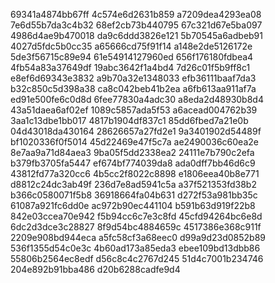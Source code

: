 69341a4874bb67ff
4c574e6d2631b859
a7209dea4293ea08
7e6d55b7da3c4b32
68ef2cb73b440795
67c321d67e5ba097
4986d4ae9b470018
da9c6ddd3826e121
5b70545a6adbeb91
4027d5fdc5b0cc35
a65666cd75f91f14
a148e2de5126172e
5de3f56715c89e94
61e54914127960ed
656f176180fdbea4
4fb54a83a37649df
19abc3642f1a4bd4
7d26c01f5b9ff8c1
e8ef6d69343e3832
a9b70a32e1348033
efb36111baaf7da3
b32c850c5d398a38
ca8c042beb41b2ea
a6fb613aa911af7a
ed91e500fe6c0d8d
6fee77830a4adc30
a8eda2d48930b8d4
43a51daea6af02ef
1089c5857ada5f53
a6acead004762b39
3aa1c13dbe1bb017
4817b1904df837c1
85dd6fbed7a21e0b
04d43018da430164
28626657a27fd2e1
9a3401902d54489f
bf1020336f0f5014
45d22469e47f5c7a
ae2490036c60ea2e
8e7aa9a71d84aea3
9ba05f5dd2338ea2
24111e7b790c2efa
b379fb3705fa5447
ef674bf774039da8
ada0dff7bb46d6c9
43812fd77a320cc6
4b5cc2f8022c8898
e1806eea40b8e771
d8812c24dc3ab49f
236d7e8ad5941c5a
a37f521353fd38b2
b366c0580071f5b8
36918664fa04b631
d272f53a981bb35c
61087a921fc6dd0e
ac972b90ec441104
b591b63d919f22b8
842e03ccea70e942
f5b94cc6c7e3c8fd
45cfd94264bc6e8d
6dc2d3dce3c28827
8f9d54bc4884659c
4517386e368c911f
2209e908bd944eca
a5fc58cf3a68eec0
d99a9d23d0852b89
536f1355d54c0e3c
4b60ad173a85eda3
ebee109bd13dbb86
55806b2564ec8edf
d56c8c4c2767d245
51d4c7001b234746
204e892b91bba486
d20b6288cadfe9d4
